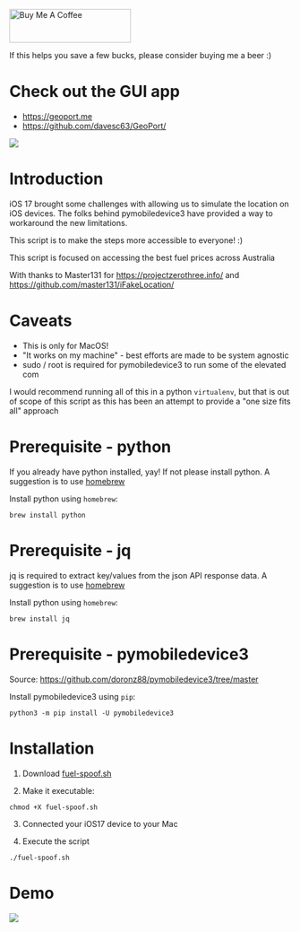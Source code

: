 <a href="https://www.buymeacoffee.com/davesc63" target="_blank"><img src="https://cdn.buymeacoffee.com/buttons/v2/default-yellow.png" alt="Buy Me A Coffee" style="height: 60px !important;width: 217px !important;" ></a>
<p>If this helps you save a few bucks, please consider buying me a beer :)

# Check out the GUI app
- https://geoport.me
- https://github.com/davesc63/GeoPort/

<img src ="https://raw.githubusercontent.com/davesc63/GeoPort/main/images/geoport-demo.gif">


# Introduction
iOS 17 brought some challenges with allowing us to simulate the location on iOS devices.
The folks behind pymobiledevice3 have provided a way to workaround the new limitations.

This script is to make the steps more accessible to everyone! :)

This script is focused on accessing the best fuel prices across Australia

With thanks to Master131 for https://projectzerothree.info/ and https://github.com/master131/iFakeLocation/

# Caveats
- This is only for MacOS!
- "It works on my machine" - best efforts are made to be system agnostic
- sudo / root is required for pymobiledevice3 to run some of the elevated com

I would recommend running all of this in a python `virtualenv`, but that is out of scope of this script as this has been an attempt to provide a "one size fits all" approach

# Prerequisite - python
If you already have python installed, yay! If not please install python. A suggestion is to use [homebrew](https://docs.brew.sh/Installation)

Install python using `homebrew`:

```shell
brew install python
```

# Prerequisite - jq
jq is required to extract key/values from the json API response data. A suggestion is to use [homebrew](https://docs.brew.sh/Installation)

Install python using `homebrew`:

```shell
brew install jq
```

# Prerequisite - pymobiledevice3

Source: https://github.com/doronz88/pymobiledevice3/tree/master

Install pymobiledevice3 using `pip`:

```shell
python3 -m pip install -U pymobiledevice3
```
# Installation
1. Download [fuel-spoof.sh](https://github.com/davesc63/fuel-spoof/releases/tag/v1.0.1)


2. Make it executable:
```shell
chmod +X fuel-spoof.sh
```

3. Connected your iOS17 device to your Mac

4. Execute the script
```shell
./fuel-spoof.sh
```
# Demo
<img src = "https://github.com/davesc63/fuel-spoof/blob/main/fuel-spoof.gif?raw=true">
